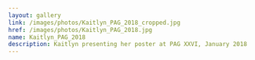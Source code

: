 ```yaml
---
layout: gallery
link: /images/photos/Kaitlyn_PAG_2018_cropped.jpg
href: /images/photos/Kaitlyn_PAG_2018.jpg
name: Kaitlyn_PAG_2018
description: Kaitlyn presenting her poster at PAG XXVI, January 2018
---
```

